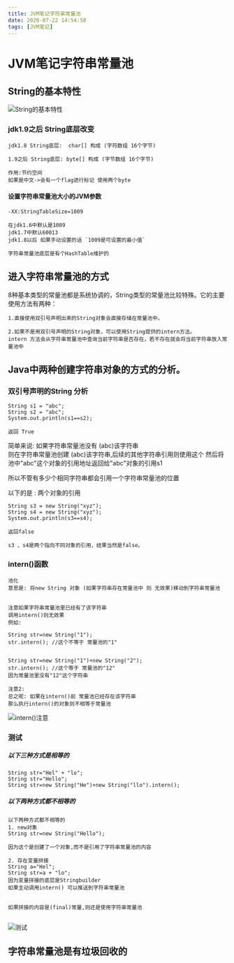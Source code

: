 ```yaml
---
title: JVM笔记字符串常量池
date: 2020-07-22 14:54:58
tags: [JVM笔记]
---
```


# JVM笔记字符串常量池

## String的基本特性
![String的基本特性](/img/2020-07-02/9.png)  

### jdk1.9之后 String底层改变

```
jdk1.8 String底层:  char[] 构成 (字符数组 16个字节)

1.9之后 String底层: byte[] 构成 (字节数组 16个字节)

作用:节约空间
如果是中文->会有一个flag进行标记 使用两个byte

```
<!--more-->

#### 设置字符串常量池大小的JVM参数

```
-XX:StringTableSize=1009

在jdk1.6中默认是1009
jdk1.7中默认60013 
jdk1.8以后 如果手动设置的话 `1009是可设置的最小值`

字符串常量池底层是有个HashTable维护的
```


## 进入字符串常量池的方式
8种基本类型的常量池都是系统协调的，String类型的常量池比较特殊。它的主要使用方法有两种：
```
1.直接使用双引号声明出来的String对象会直接存储在常量池中。

2.如果不是用双引号声明的String对象，可以使用String提供的intern方法。
intern 方法会从字符串常量池中查询当前字符串是否存在，若不存在就会将当前字符串放入常量池中
```

## Java中两种创建字符串对象的方式的分析。
### 双引号声明的String 分析
```
String s1 = "abc";
String s2 = "abc";
System.out.println(s1==s2);

返回 True

```
简单来说: 如果字符串常量池没有 (abc)该字符串  
则在字符串常量池创建 (abc)该字符串,后续的其他字符串引用则使用这个
然后将池中"abc"这个对象的引用地址返回给"abc"对象的引用s1

所以不管有多少个相同字符串都会引用一个字符串常量池的位置


以下的是 : 两个对象的引用
```
String s3 = new String("xyz");
String s4 = new String("xyz");
System.out.println(s3==s4);

返回false

s3 、s4是两个指向不同对象的引用，结果当然是false。
```

### intern()函数
```
池化
意思是: 将new String 对象 (如果字符串存在常量池中 则 无效果)移动到字符串常量池


注意如果字符串常量池里已经有了该字符串
调用intern()则无效果
例如:

String str=new String("1");
str.intern(); //这个不等于 常量池的"1"


String str=new String("1")+new String("2");
str.intern(); //这个等于 常量池的"12"
因为常量池里没有"12"这个字符串

注意2:
总之呢: 如果在intern()前 常量池已经存在该字符串 
那么执行intern()的对象则不相等于常量池 

```
![intern()注意](/img/2020-07-02/71.png)  

### 测试
##### 以下三种方式是相等的
```
String str="Hel" + "lo"; 
String str="Hello"; 
String str=new String("He")+new String("llo").intern();

```
##### 以下两种方式都不相等的
```
以下两种方式都不相等的
1. new对象
String str=new String("Hello");

因为这个是创建了一个对象,而不是引用了字符串常量池的内容

2. 存在变量拼接
String a="Hel";
String str=a + "lo"; 
因为变量拼接的底层是Stringbuilder
如果主动调用intern() 可以推送到字符串常量池


如果拼接的内容是(final)常量,则还是使用字符串常量池 


```
![测试](/img/2020-07-02/70.png)  

## 字符串常量池是有垃圾回收的